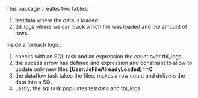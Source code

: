 This package creates two tables:

1. testdata where the data is loaded
2. tbl_logs where we can track which file was loaded and the amount of rows.

Inside a foreach logic:

1. checks with an SQL task and an expression the count over tbl_logs
2. the sucess arrow has defined and expression and constraint to allow to update only new files
   **[User::IsFileAlreadyLoaded]==0**
3. the dataflow task takes the files, makes a row count and delivers the data into a SQL
4. Lastly, the sql task populates testdata and tbl_logs
